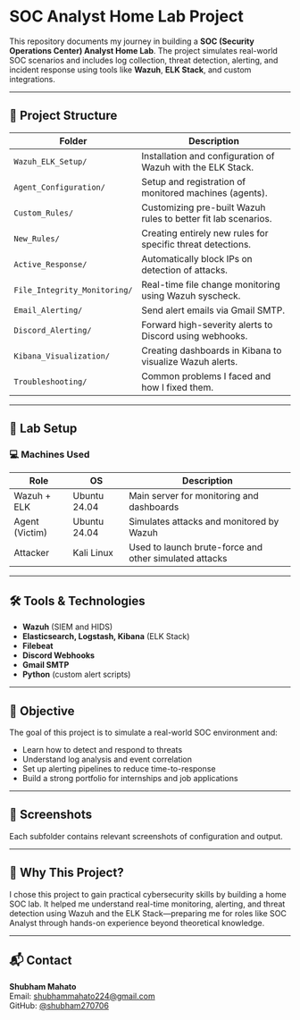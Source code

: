 # SOC Analyst Home Lab Project

This repository documents my journey in building a **SOC (Security Operations Center) Analyst Home Lab**. The project simulates real-world SOC scenarios and includes log collection, threat detection, alerting, and incident response using tools like **Wazuh**, **ELK Stack**, and custom integrations.

---

## 🧩 Project Structure

| Folder | Description |
|--------|-------------|
| `Wazuh_ELK_Setup/` | Installation and configuration of Wazuh with the ELK Stack. |
| `Agent_Configuration/` | Setup and registration of monitored machines (agents). |
| `Custom_Rules/` | Customizing pre-built Wazuh rules to better fit lab scenarios. |
| `New_Rules/` | Creating entirely new rules for specific threat detections. |
| `Active_Response/` | Automatically block IPs on detection of attacks. |
| `File_Integrity_Monitoring/` | Real-time file change monitoring using Wazuh syscheck. |
| `Email_Alerting/` | Send alert emails via Gmail SMTP. |
| `Discord_Alerting/` | Forward high-severity alerts to Discord using webhooks. |
| `Kibana_Visualization/` | Creating dashboards in Kibana to visualize Wazuh alerts. |
| `Troubleshooting/` | Common problems I faced and how I fixed them. |

---

## 🧪 Lab Setup

### 💻 Machines Used

| Role | OS | Description |
|------|----|-------------|
| Wazuh + ELK | Ubuntu 24.04 | Main server for monitoring and dashboards |
| Agent (Victim) | Ubuntu 24.04 | Simulates attacks and monitored by Wazuh |
| Attacker | Kali Linux | Used to launch brute-force and other simulated attacks |

---

## 🛠️ Tools & Technologies

- **Wazuh** (SIEM and HIDS)
- **Elasticsearch, Logstash, Kibana** (ELK Stack)
- **Filebeat**
- **Discord Webhooks**
- **Gmail SMTP**
- **Python** (custom alert scripts)

---

## 🎯 Objective

The goal of this project is to simulate a real-world SOC environment and:
- Learn how to detect and respond to threats
- Understand log analysis and event correlation
- Set up alerting pipelines to reduce time-to-response
- Build a strong portfolio for internships and job applications

---

## 📸 Screenshots

Each subfolder contains relevant screenshots of configuration and output.

---

## 🧠 Why This Project?

I chose this project to gain practical cybersecurity skills by building a home SOC lab. It helped me understand real-time monitoring, alerting, and threat detection using Wazuh and the ELK Stack—preparing me for roles like SOC Analyst through hands-on experience beyond theoretical knowledge.

---

## 📬 Contact

**Shubham Mahato**  
Email: [shubhammahato224@gmail.com](mailto:shubhammahato224@gmail.com)  
GitHub: [@shubham270706](https://github.com/shubham270706)
